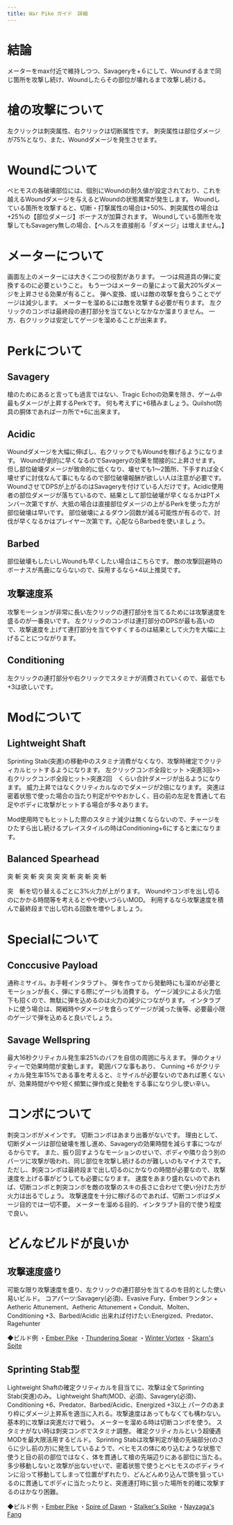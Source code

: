 ```yaml
---
title: War Pike ガイド　詳細
---
```

# 結論

メーターをmax付近で維持しつつ、Savageryを+６にして、Woundするまで同じ箇所を攻撃し続け、Woundしたらその部位が壊れるまで攻撃し続ける。

# 槍の攻撃について

左クリックは刺突属性、右クリックは切断属性です。
刺突属性は部位ダメージが75%となり、また、Woundダメージを発生させます。

# Woundについて

ベヒモスの各破壊部位には、個別にWoundの耐久値が設定されており、これを越えるWoundダメージを与えるとWoundの状態異常が発生します。
Woundしている箇所を攻撃すると、切断・打撃属性の場合は+50%、刺突属性の場合は+25%の【部位ダメージ】ボーナスが加算されます。
Woundしている箇所を攻撃してもSavagery無しの場合、【ヘルスを直接削る「ダメージ」は増えません。】

# メーターについて

画面左上のメーターには大きく二つの役割があります。
一つは飛道具の弾に変換するのに必要ということ。
もう一つはメーターの量によって最大20%ダメージを上昇させる効果が有ること。
弾へ変換、或いは敵の攻撃を食らうことでゲージは減少します。
メーターを溜めるには敵を攻撃する必要が有ります。
左クリックのコンボは最終段の連打部分を当てないとなかなか溜まりません。
一方、右クリックは安定してゲージを溜めることが出来ます。

# Perkについて

## Savagery

槍のためにあると言っても過言ではない、Tragic Echoの効果を除き、ゲーム中最もダメージが上昇するPerkです。
何も考えずに+6積みましょう。Quilshot防具の胴体であれば一カ所で+6に出来ます。

## Acidic

Woundダメージを大幅に伸ばし、右クリックでもWoundを稼げるようになります。
Woundが劇的に早くなるのでSavageryの効果を間接的に上昇させます。
但し部位破壊ダメージが致命的に低くなり、壊せても1～2箇所、下手すれば全く壊せずに討伐なんて事にもなるので部位破壊報酬が欲しい人は注意が必要です。
WoundさせてDPSが上がるのはSavageryを付けている人だけです。Acidic使用者の部位ダメージが落ちているので、結果として部位破壊が早くなるかはPTメンバー次第ですが、大抵の場合は直接部位ダメージの上がるPerkを使った方が部位破壊は早いです。
部位破壊によるダウン回数が減る可能性が有るので、討伐が早くなるかはプレイヤー次第です。心配ならBarbedを使いましょう。

## Barbed

部位破壊もしたいしWoundも早くしたい場合はこちらです。
敵の攻撃回避時のボーナスが馬鹿にならないので、採用するなら+4以上推奨です。

## 攻撃速度系

攻撃モーションが非常に長い左クリックの連打部分を当てるためには攻撃速度を盛るのが一番良いです。
左クリックのコンボは連打部分のDPSが最も高いので、攻撃速度を上げて連打部分を当てやすくするのは結果として火力を大幅に上げることにつながります。

## Conditioning

左クリックの連打部分や右クリックでスタミナが消費されていくので、最低でも+3は欲しいです。

# Modについて

## Lightweight Shaft

Sprinting Stab(突進)の移動中のスタミナ消費がなくなり、攻撃時確定でクリティカルヒットするようになります。
左クリックコンボ全段ヒット >突進3回>>右クリックコンボ全段ヒット>突進2回　くらい合計ダメージが出るようになります。
威力上昇ではなくクリティカルなのでダメージが2倍になります。
突進は密着状態で使った場合の当たり判定がややおかしく、目の前の左足を貫通して右足やボディに攻撃がヒットする場合が多々あります。

Mod使用時でもヒットした際のスタミナ減少は無くならないので、チャージをひたすら出し続けるプレイスタイルの時はConditioning+6にすると楽になります。

## Balanced Spearhead

突 斬 突 斬 突 突 突
突 斬 突 斬 突 斬

突　斬を切り替えるごとに3%火力が上がります。
Woundやコンボを出し切るのにかかる時間等を考えるとやや使いづらいMOD。
利用するなら攻撃速度を積んで最終段まで出し切れる回数を増やしましょう。

# Specialについて

## Conccusive Payload

通称ミサイル。お手軽インタラプト。
弾を作ってから発動時にも溜めが必要とモーションが長く、弾にする際にゲージも消費する。
ゲージ減少による火力低下も招くので、無駄に弾を込めるのは火力の減少につながります。
インタラプトに使う場合は、開戦時やダメージを食らってゲージが減った後等、必要最小限のゲージで弾を込めると良いでしょう。

## Savage Wellspring

最大16秒クリティカル発生率25%のバフを自信の周囲に与えます。
弾のクォリティーで効果時間が変動します。
範囲バフな事もあり、Cunning +6 がクリティカル発生率15%である事を考えると、ミサイルが必要ないのであれば悪くないが、効果時間がやや短く頻繁に弾作成と発動をする事になり少し使い辛い。

# コンボについて

刺突コンボがメインです。
切断コンボはあまり出番がないです。
理由として、切断ダメージは部位破壊を推し進め、Savageryの効果時間を減らす事につながるからです。
また、振り回すようなモーションのせいで、ボディや隣り合う別のパーツに攻撃が吸われ、同じ部位を攻撃し続けるのが難しいのもマイナスです。
ただし、刺突コンボは最終段まで出し切るのにかなりの時間が必要なので、攻撃速度を上げる事がどうしても必要になります。
速度をあまり盛れないのであれば、切断コンボと刺突コンボを敵の攻撃のスキの長さに合わせて使い分けた方が火力は出るでしょう。
攻撃速度を十分に稼げるのであれば、切断コンボはダメージ目的では一切不要。
メーターを溜める目的、インタラプト目的で使う程度で良い。

# どんなビルドが良いか

## 攻撃速度盛り

可能な限り攻撃速度を盛り、左クリックの連打部分を当てるのを目的とした使い易いビルド。
コアパーツ:Savagery(必須)、Evasive Fury、Emberランタン + Aetheric Attunement、Aetheric Attunement + Conduit、Molten、Conditioning +3、Barbed/Acidic
出来れば付けたい:Energized、Predator、Ragehunter

◆ビルド例
・[Ember Pike](https://www.dauntless-builder.com/b/e8UQfRCWWT7TBF8twTPTaT4TY2uKCJLSKjfpCXmS6LcnC3OCkuNCKPF2tPV)
・[Thundering Spear](https://www.dauntless-builder.com/b/mLUAtbCB3IPyuWFgtOTETRTrTpBuxCgdCqPfECeqHOfOCxyuxuYCLoUyt25)
・[Winter Vortex](https://www.dauntless-builder.com/b/w3UgziYC4LC0TAF2tATZTnTMTa6uPCbLCvXfxCJjSe0h6CqXCAuNCz3Ietzd)
・[Skarn's Spite](https://www.dauntless-builder.com/b/48UEbc3CvVivi4FOt2TxT4TQTqPuJCvyTr8fgCQPT4InCy5UdujC7bi4tjg)

## Sprinting Stab型

Lightweight Shaftの確定クリティカルを目当てに、攻撃は全てSprinting Stab(突進)のみ。
Lightweight Shaft(MOD、必須)、Savagery(必須)、Conditioning +6、Predator、Barbed/Acidic、Energized +3以上
パークのあまり枠にダメージ上昇系を適当に入れる。攻撃速度はあってもなくても構わない。
基本的に攻撃は突進だけで戦う。
メーターを溜める時は切断コンボを使う。
スタミナがない時は刺突コンボでスタミナ調整。
確定クリティカルという超優遇MODを最大限活用するビルド。
Sprinting Stabは攻撃判定が槍の先端部分(のさらに少し前の方)に発生しているようで、ベヒモスの体にめり込むような状態で使うと目の前の部位ではなく、体を貫通して槍の先端辺りにある部位に当たる。
多少移動しないと攻撃が出ないせいで、密着状態で使うとベヒモスのボディラインに沿って移動してしまって位置がずれたり、どんどんめり込んで頭を狙っているのに貫通してボディに当たったりと、突進連打時に狙った場所を的確に攻撃するのはかなり困難。

◆ビルド例
・[Ember Pike](https://www.dauntless-builder.com/b/AjUqf2CKptKTLF3tjTPTJT4T2CWCxXf4HVCeXuafZC6Vc5uOCEJHPCX3)
・[Spire of Dawn](https://www.dauntless-builder.com/b/AjUZds2CKptQVuLF3tjTPTJT4TWHWCoeTY0fVCq5HztZCPT5uOCEJHPCjN)
・[Stalker's Spike](https://www.dauntless-builder.com/b/NOUdAtxCPeC4yfKFQtYT4TnT1Tmxu4Cg8iB0f6Cx7H4t1C1TMumCoxI7CVv)
・[Nayzaga's Fang](https://www.dauntless-builder.com/b/e8UbXuRCWWTV4TBF8twTPTaT4TVHKCJLSKjfpCXmS7tnCETkuNCKes5CPV)





